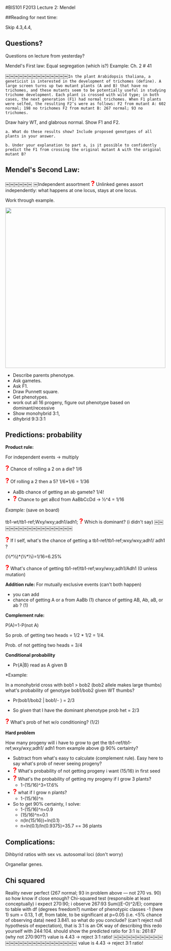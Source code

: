 #BIS101 F2013 Lecture 2: Mendel

##Reading for next time:

Skip 4.3,4.4,

## Questions?
Questions on lecture from yesterday? 
Mendel's First law:Equal segregation (which is?) Example: Ch. 2 # 41
￼￼￼￼￼￼￼￼￼￼￼￼￼￼`In the plant Arabidopsis thaliana, a geneticist is interested in the development of trichomes (define). A large screen turns up two mutant plants (A and B) that have no trichomes, and these mutants seem to be potentially useful in studying trichome development. Each plant is crossed with wild type; in both cases, the next generation (F1) had normal trichomes. When F1 plants were selfed, the resulting F2’s were as follows:F2 from mutant A: 602 normal; 198 no trichomes F2 from mutant B: 267 normal; 93 no trichomes.`

Draw hairy WT, and glabrous normal. Show F1 and F2.
`a. What do these results show? Include proposed genotypes of all plants in your answer.``b. Under your explanation to part a, is it possible to confidently predict the F1 from crossing the original mutant A with the original mutant B?`

## Mendel's Second Law:￼￼￼￼￼￼
￼Independent assortment <strong style="font-size: 150%; color: red;">?</strong> 
Unlinked genes assort independently: what happens at one locus, stays at one locus.
Work through example.
<img src="./griffiths/ch03/figure_03_04.jpg" style="width: 500px;"/>
* Describe parents phenotype. 
* Ask gametes. 
* Ask F1. 
* Draw Punnett square. 
* Get phenotypes. 
* work out all 16 progeny, figure out phenotype based on dominant/recessive 
* Show monohybrid 3:1, 
* dihybrid 9:3:3:1## Predictions: probability**Product rule:** 
For independent events -> multiply
<strong style="font-size: 150%; color: red;">?</strong> Chance of rolling a 2 on a die? 1/6
<strong style="font-size: 150%; color: red;">?</strong> Of rolling a 2 then a 5? 1/6*1/6 = 1/36* AaBb chance of getting an ab gamete? 1/4! * <strong style="font-size: 150%; color: red;">?</strong> Chance to get aBcd from AaBbCcDd -> 1⁄2^4 = 1/16*Example:*  (save on board)
tb1-wt/tb1-ref;Wxy/wxy;adh1/adh1; <strong style="font-size: 150%; color: red;">?</strong> Which is dominant? (i didn't say)￼￼￼￼￼￼￼￼￼￼￼￼￼￼￼￼￼

<strong style="font-size: 150%; color: red;">?</strong> If I self, what's the chance of getting a tb1-ref/tb1-ref;wxy/wxy;adh1/ adh1 ?

(1⁄2\*1⁄2)\*(1⁄2\*1⁄2)=1/16=6.25%<strong style="font-size: 150%; color: red;">?</strong> What's chance of getting tb1-ref/tb1-ref;wxy/wxy;adh1/Adh1 (0 unless mutation)
**Addition rule:**For mutually exclusive events (can't both happen)* you can add* chance of getting A or a from AaBb (1) chance of getting AB, Ab, aB, or ab ? (1)

**Complement rule:**

P(A)=1-P(not A)

So prob. of getting two heads = 1/2 \* 1/2 = 1/4.

Prob. of not getting two heads = 3/4

**Conditional probability**
* Pr{A|B} read as A given B
*Example:
In a monohybrid cross with bob1 > bob2 (bob2 allele makes large thumbs) what's probability of genotype bob1/bob2 given WT thumbs?
* Pr(bob1/bob2 | bob1/- ) = 2/3
* So *given* that I have the dominant phenotype prob het = 2/3
<strong style="font-size: 150%; color: red;">?</strong> What's prob of het w/o conditioning? (1/2)**Hard problem**
How many progeny will i have to grow to get the tb1-ref/tb1-ref;wxy/wxy;adh1/ adh1 from example above @ 90% certainty?* Subtract from what's easy to calculate (complement rule). Easy here to say what's prob of never seeing progeny?* <strong style="font-size: 150%; color: red;">?</strong> What's probability of not getting progeny i want (15/16) in first seed
* <strong style="font-size: 150%; color: red;">?</strong> What's the probability of getting my progeny if I grow 3 plants?	- 1-(15/16)^3=17.6% 
* <strong style="font-size: 150%; color: red;">?</strong> what if I grow n plants?	- 1-(15/16)^n* So to get 90% certainty, I solve:	- 1-(15/16)^n=0.9
	- (15/16)^n=0.1 
	- n(ln(15/16))=ln(0.1) 
	- n=ln(0.1)/ln(0.9375)=35.7 == 36 plants## Complications:
Dihbyrid ratios with sex vs. autosomal loci (don't worry)
Organellar genes. 

## Chi squared
Reality never perfect (267 normal; 93 in problem above — not 270 vs. 90)so how know if close enough? Chi-squared test (responsible at least conceptually)i expect 270:90; i observe 267:93Sum((E-O)^2/E); compare to table with df (degrees freedom?)number of phenotypic classes -1 (here 1)sum = 0.13, 1 df,from table, to be significant at p=0.05 (i.e. <5% chance of observing data) need 3.841.so what do you conclude? (can't reject null hypothesis of expectation), that is 3:1 is an OK way of describing thisredo yourself with 244:104. should show the predicted ratio for 3:1 is: 261:87 (why not 270:90??)value is 4.43 -> reject 3:1 ratio!￼￼￼￼￼￼￼￼￼￼￼￼￼￼￼￼￼￼￼￼￼￼￼￼￼￼￼
value is 4.43 -> reject 3:1 ratio!